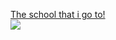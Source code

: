 [The school that i go to!](https://www.rsriedlingen.de/)
<img src="[https://github.com/KubaMichalczyk/kubamichalczyk.github.io/raw/master/_posts/images/equation-1.gif](https://www.google.com/url?sa=i&url=http%3A%2F%2Fwww.riedlingen.de%2FGeschw_Scholl_Realschule.html&psig=AOvVaw3kdkNEcnfhzahiQfLQZH-D&ust=1679584200483000&source=images&cd=vfe&ved=0CA0QjRxqFwoTCMi0maPp7_0CFQAAAAAdAAAAABAD)" style="display: block; margin: auto;" />
